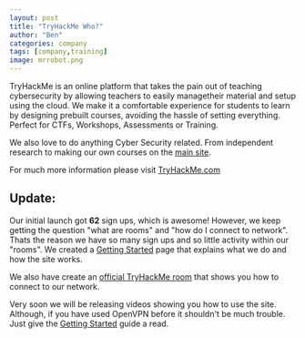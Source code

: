 ```yaml
---
layout: post
title: "TryHackMe Who?"
author: "Ben"
categories: company
tags: [company,training]
image: mrrobot.png
---
```


TryHackMe is an online platform that takes the pain out of teaching cybersecurity
by allowing teachers to easily managetheir material and setup using the cloud.
We make it a comfortable experience for students to learn by designing prebuilt
courses, avoiding the hassle of setting everything. Perfect for CTFs, Workshops,
Assessments or Training.

We also love to do anything Cyber Security related. From independent research to
making our own courses on the [main site](https://tryhackme.com/).

For much more information please visit [TryHackMe.com](https://tryhackme.com/)

## Update:

Our initial launch got **62** sign ups, which is awesome! However, we keep getting the
question "what are rooms" and "how do I connect to network". Thats the reason we have
so many sign ups and so little activity within our "rooms". We created a
[Getting Started](https://tryhackme.com/getting-started) page that explains what
 we do and how the site works.

We also have create an [official TryHackMe room](https://tryhackme.com/room/tryhackme)
that shows you how to connect to our network.

Very soon we will be releasing videos showing you how to use the site. Although, if you
have used OpenVPN before it shouldn't be much trouble. Just give the
[Getting Started](https://tryhackme.com/getting-started) guide a read.
